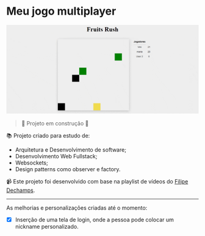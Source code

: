 # Meu jogo multiplayer

![gif-jogo](gif-jogo.gif)

> :construction: Projeto em construção :construction:

📚 Projeto criado para estudo de: 
- Arquitetura e Desenvolvimento de software;
- Desenvolvimento Web Fullstack;
- Websockets;
- Design patterns como observer e factory.

📹 Este projeto foi desenvolvido com base na playlist de vídeos do [Filipe Dechamps](https://www.youtube.com/playlist?list=PLMdYygf53DP5SVQQrkKCVWDS0TwYLVitL).

-----

As melhorias e personalizações criadas até o momento:

- [x] Inserção de uma tela de login, onde a pessoa pode colocar um nickname personalizado.
